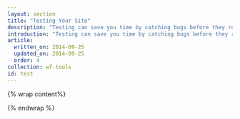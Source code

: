 ```yaml
---
layout: section
title: "Testing Your Site"
description: "Testing can save you time by catching bugs before they reach your end users. Learn the tools to help you get the job done."
introduction: "Testing can save you time by catching bugs before they reach your end users. Learn the tools to help you get the job done."
article:
  written_on: 2014-09-25
  updated_on: 2014-09-25
  order: 4
collection: wf-tools
id: test
---
```


{% wrap content%}



{% endwrap %}
